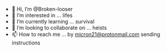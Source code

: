 - 👋 Hi, I’m @Broken-looser
- 👀 I’m interested in ... lifes
- 🌱 I’m currently learning ... survival
- 💞️ I’m looking to collaborate on ... heists 
- 📫 How to reach me ... by micron21@protonmail.com sending instructions

<!---
Broken-looser/Broken-looser is a ✨ special ✨ repository because its `README.md` (this file) appears on your GitHub profile.
You can click the Preview link to take a look at your changes.
--->
